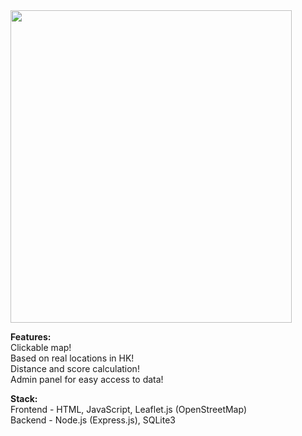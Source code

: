 <img src="https://github.com/user-attachments/assets/a1a67194-26dc-453f-98d4-9c39fb6ad866" width=450 height=500>

**Features:**<br/>
Clickable map!<br/>
Based on real locations in HK!<br/>
Distance and score calculation!<br/>
Admin panel for easy access to data!

**Stack:**<br/>
Frontend - HTML, JavaScript, Leaflet.js (OpenStreetMap)<br/>
Backend - Node.js (Express.js), SQLite3

